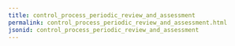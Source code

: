 ```yaml
---
title: control_process_periodic_review_and_assessment
permalink: control_process_periodic_review_and_assessment.html
jsonid: control_process_periodic_review_and_assessment
---
```


